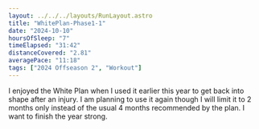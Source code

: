 ```yaml
---
layout: ../../../layouts/RunLayout.astro
title: "WhitePlan-Phase1-1"
date: "2024-10-10"
hoursOfSleep: "7"
timeElapsed: "31:42"
distanceCovered: "2.81"
averagePace: "11:18"
tags: ["2024 Offseason 2", "Workout"]
---
```


I enjoyed the White Plan when I used it earlier this year to get back into shape after an injury. I am planning to use it again though I will limit it to 2 months only instead of the usual 4 months recommended by the plan. I want to finish the year strong.
